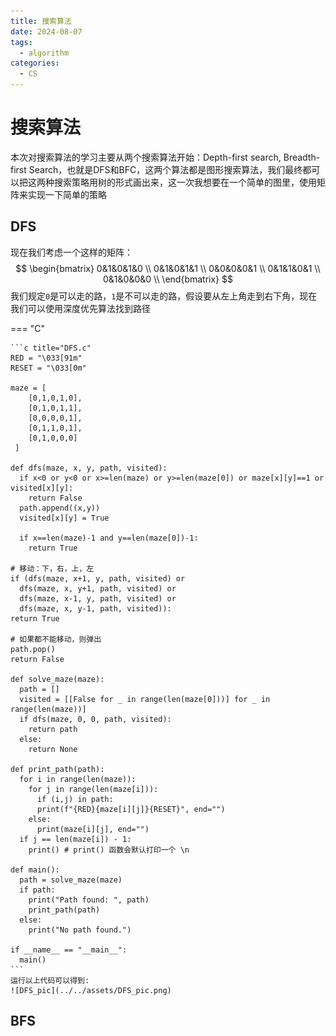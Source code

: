 ```yaml
---
title: 搜索算法
date: 2024-08-07
tags:
  - algorithm
categories:
  - CS
---
```


# 搜索算法

本次对搜索算法的学习主要从两个搜索算法开始：Depth-first search, Breadth-first Search，也就是DFS和BFC，这两个算法都是图形搜索算法，我们最终都可以把这两种搜索策略用树的形式画出来，这一次我想要在一个简单的图里，使用矩阵来实现一下简单的策略

<!-- more -->

## DFS

现在我们考虑一个这样的矩阵：
$$
\begin{bmatrix}
0&1&0&1&0 \\
0&1&0&1&1 \\
0&0&0&0&1 \\
0&1&1&0&1 \\
0&1&0&0&0 \\
\end{bmatrix}
$$
我们规定`0`是可以走的路，`1`是不可以走的路，假设要从左上角走到右下角，现在我们可以使用深度优先算法找到路径

=== "C"

    ```c title="DFS.c"
    RED = "\033[91m"
    RESET = "\033[0m"

    maze = [
        [0,1,0,1,0],
        [0,1,0,1,1],
        [0,0,0,0,1],
        [0,1,1,0,1],
        [0,1,0,0,0]
     ]

    def dfs(maze, x, y, path, visited):
      if x<0 or y<0 or x>=len(maze) or y>=len(maze[0]) or maze[x][y]==1 or visited[x][y]:
        return False
      path.append((x,y))
      visited[x][y] = True

      if x==len(maze)-1 and y==len(maze[0])-1:
        return True

    # 移动：下，右，上，左
    if (dfs(maze, x+1, y, path, visited) or
      dfs(maze, x, y+1, path, visited) or
      dfs(maze, x-1, y, path, visited) or
      dfs(maze, x, y-1, path, visited)):
    return True

    # 如果都不能移动，则弹出
    path.pop()
    return False

    def solve_maze(maze):
      path = []
      visited = [[False for _ in range(len(maze[0]))] for _ in range(len(maze))]
      if dfs(maze, 0, 0, path, visited):
        return path
      else:
        return None

    def print_path(path):
      for i in range(len(maze)):
        for j in range(len(maze[i])):
          if (i,j) in path:
          print(f"{RED}{maze[i][j]}{RESET}", end="")
        else:
          print(maze[i][j], end="")
      if j == len(maze[i]) - 1:
        print() # print() 函数会默认打印一个 \n

    def main():
      path = solve_maze(maze)
      if path:
        print("Path found: ", path)
        print_path(path)
      else:
        print("No path found.")

    if __name__ == "__main__":
      main()
    ```
    运行以上代码可以得到: 
    ![DFS_pic](../../assets/DFS_pic.png)


## BFS






